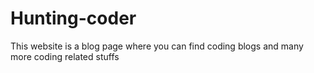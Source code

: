 # Hunting-coder
This website is a blog page where you can find coding blogs and many more coding related stuffs
